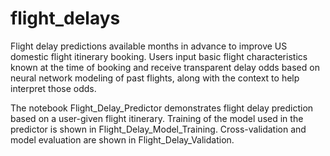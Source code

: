 # flight_delays
Flight delay predictions available months in advance to improve US domestic flight itinerary booking. Users input basic flight characteristics known at the time of booking and receive transparent delay odds based on neural network modeling of past flights, along with the context to help interpret those odds.


The notebook Flight_Delay_Predictor demonstrates flight delay prediction based on a user-given flight itinerary. Training of the model used in the predictor is shown in Flight_Delay_Model_Training. Cross-validation and model evaluation are shown in Flight_Delay_Validation.
